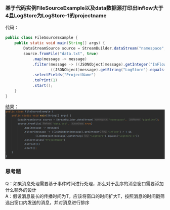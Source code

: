 ### 基于代码实例FileSourceExample以及data数据源打印出inflow大于4且LogStore为LogStore-1的projectname
代码：
```Java
public class FileSourceExample {
    public static void main(String[] args) {
        DataStreamSource source = StreamBuilder.dataStream("namespace", "pipeline");
        source.fromFile("data.txt", true)
            .map(message -> message)
            .filter(message -> ((JSONObject)message).getInteger("InFlow") > 4 &&
                    ((JSONObject)message).getString("LogStore").equals("LogStore-1"))
            .selectFields("ProjectName")
            .toPrint(1)
            .start();
    }
}
```
结果：![](stream01.png)

### 思考题
Q：如果消息处理需要基于事件时间进行处理，那么对于乱序的消息窗口需要添加什么额外的设计  
A：假设消息最长的传播时间为T，应该将窗口的时间扩大T，按照消息的时间戳筛选出窗口内发送的消息，并对消息进行排序